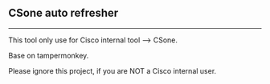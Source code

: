 ## CSone auto refresher
 * * *
This tool only use for Cisco internal tool --> CSone.

Base on tampermonkey.

Please ignore this project, if you are NOT a Cisco internal user.